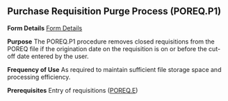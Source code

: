 ## Purchase Requisition Purge Process (POREQ.P1)
<PageHeader />

**Form Details**
[Form Details](../POREQ-P1-1/README.md)

**Purpose**
The POREQ.P1 procedure removes closed requisitions from the POREQ file if the
origination date on the requisition is on or before the cut-off date entered
by the user.

**Frequency of Use**
As required to maintain sufficient file storage space and processing
efficiency.

**Prerequisites**
Entry of requisitions ([POREQ.E](../POREQ-E/README.md))

<badge text= "Version 8.10.57 " vertical="middle" />

<PageFooter />
